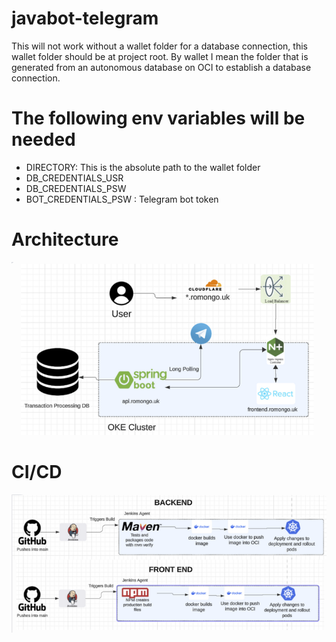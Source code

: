 # javabot-telegram
This will not work without a wallet folder for a database connection, this wallet folder should be at project root. By wallet I mean the folder that is generated from an autonomous database on OCI to establish a database connection.
# The following env variables will be needed
 * DIRECTORY: This is the absolute path to the wallet folder
* DB_CREDENTIALS_USR
* DB_CREDENTIALS_PSW
* BOT_CREDENTIALS_PSW : Telegram bot token
<h1>Architecture</h1>

![architecture](https://github.com/dodi1408/javabot-telegram/blob/main/archi.png?raw=true)

<h1>CI/CD</h1>

![devops](https://github.com/dodi1408/javabot-telegram/blob/main/PIPELINE.png?raw=true)

